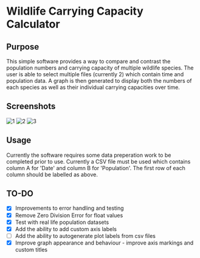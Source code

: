 # Wildlife Carrying Capacity Calculator
 
## Purpose

This simple software provides a way to compare and contrast the population numbers and carrying capacity of multiple wildlife species. The user is able to select multiple files (currently 2) which contain time and population data. A graph is then generated to display both the numbers of each species as well as their individual carrying capacities over time.

## Screenshots

![1](https://user-images.githubusercontent.com/66743889/198642071-888c19c9-d7e3-4076-9475-876a66940cd5.png)
![2](https://user-images.githubusercontent.com/66743889/198642158-1b71e296-fb77-4aea-af68-40fe9eba0368.png)
![3](https://user-images.githubusercontent.com/66743889/198642189-4e266699-126e-4dd8-afff-72d7b9668c84.png)

## Usage

Currently the software requires some data preperation work to be completed prior to use. Currently a CSV file must be used which contains column A for 'Date' and column B for 'Population'. The first row of each column should be labelled as above. 

## TO-DO

- [x]  Improvements to error handling and testing
- [x]  Remove Zero Division Error for float values
- [x]  Test with real life population datasets
- [x]  Add the ability to add custom axis labels
- [ ]  Add the ability to autogenerate plot labels from csv files
- [x]  Improve graph appearance and behaviour - improve axis markings and custom titles
